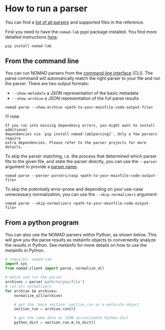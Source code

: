 # How to run a parser

You can find a [list of all parsers](../../reference/parsers.md) and supported files in the reference.

First you need to have the `nomad-lab` pypi package installed. You find more detailed
instructions [here](pythonlib.md):

```
pip install nomad-lab
```

## From the command line

You can run NOMAD parsers from the [command line interface](../../reference/cli.md) (CLI).
The parse command will automatically match the right parser to your file and run the parser.
There are two output formats:

- `--show-metadata` a JSON representation of the basic metadata
-  `--show-archive` a JSON representation of the full parse results

```
nomad parse --show-archive <path-to-your-mainfile-code-output-file>
```

!!! note

    If you run into missing dependency errors, you might want to install additional
    dependencies via `pip install nomad-lab[parsing]`. Only a few parsers require
    extra dependencies. Please refer to the parser projects for more details.

To skip the parser matching, i.e. the process that determined which parser fits to
the given file, and state the parser directly, you can use the `--parser` argument
to provide a [parser name](../../reference/parsers.md).

```
nomad parse --parser parsers/vasp <path-to-your-mainfile-code-output-file>
```

To skip the potentially error-prone and depending on your use-case unnecessary
normalization, you can use the `--skip-normalizers` argument:

```
nomad parse --skip-normalizers <path-to-your-mainfile-code-output-file>
```

## From a python program

You can also use the NOMAD parsers within Python, as shown below.
This will give you the parse results as metainfo objects to conveniently analyze the results in Python.
See metainfo for more details on how to use the metainfo in Python.

```python
# requires: nomad-lab
import sys
from nomad.client import parse, normalize_all

# match and run the parser
archives = parse('path/to/you/file')
# run all normalizers
for archive in archives:
    normalize_all(archive)

    # get the 'main section' section_run as a metainfo object
    section_run = archive.run[0]

    # get the same data as JSON serializable Python dict
    python_dict = section_run.m_to_dict()
```
